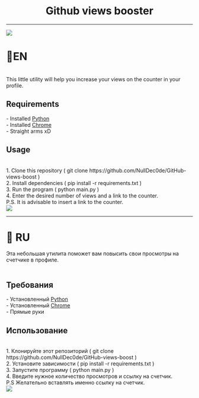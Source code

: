 <h1 align="center">Github views booster</h1><hr>
<img src="https://user-images.githubusercontent.com/54909376/203356843-6d68b53a-5090-4435-8ac4-38d65851ab73.png"/>
<h1>📌EN</h1>
</br>This little utility will help you increase your views on the counter in your profile.
<h2>​Requirements</h2>
- Installed <a href="https://www.python.org/">Python</a></br>
- Installed <a href="https://www.google.com/intl/en/chrome/">Chrome</a></br>
- Straight arms xD</br>
<h2>​Usage</h2>
</br>1. Clone this repository ( git clone https://github.com/NullDec0de/GitHub-views-boost )</br>
2. Install dependencies ( pip install -r requirements.txt )</br>
3. Run the program ( python main.py )</br>
4. Enter the desired number of views and a link to the counter.</br>
P.S. It is advisable to insert a link to the counter.</br>
<img src="https://user-images.githubusercontent.com/54909376/203361203-ab957625-af6b-4eda-81a9-c1de86dd6143.png"/></br>
<hr>
<h1>📌 RU</h1>
Эта небольшая утилита поможет вам повысить свои просмотры на счетчике в профиле.</br>
</br>
<h2>​Требования</h2>
- Установленный <a href="https://www.python.org/">Python</a></br>
- Установленный  <a href="https://www.google.com/intl/ru/chrome/">Chrome</a></br>
- Прямые руки</br>
<h2>​Использование</h2>
</br>
1. Клонируйте этот репозиторий ( git clone https://github.com/NullDec0de/GitHub-views-boost )</br>
2. Установите зависимости ( pip install -r requirements.txt )</br>
3. Запустите программу ( python main.py )</br>
4. Введите нужное количество просмотров и ссылку на счетчик.</br>
P.S Желательно вставлять именно ссылку на счетчик.</br>
<img src="https://user-images.githubusercontent.com/54909376/203357355-67c31ca7-9ed7-41bb-895d-6ed7da52bd40.png"/>
